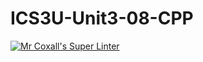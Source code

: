 # ICS3U-Unit3-08-CPP

[![Mr Coxall's Super Linter](https://github.com/maliksalem1/ICS3U-Unit3-08-CPP/workflows/Mr%20Coxall's%20Super%20Linter/badge.svg)](https://github.com/maliksalem1/ICS3U-Unit3-08-CPP/actions/)
